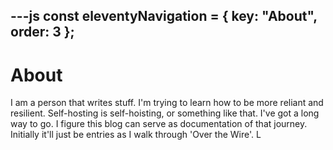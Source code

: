 ---js
const eleventyNavigation = {
	key: "About",
	order: 3
};
---
# About

I am a person that writes stuff. I'm trying to learn how to be more reliant and resilient. Self-hosting is self-hoisting, or something like that. I've got a long way to go. I figure this blog can serve as documentation of that journey. Initially it'll just be entries as I walk through 'Over the Wire'. L
